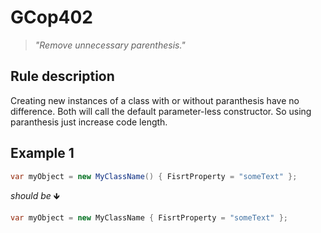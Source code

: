 ﻿# GCop402

> *"Remove unnecessary parenthesis."*


## Rule description
Creating new instances of a class with or without paranthesis have no difference. Both will call the default parameter-less constructor.
 So using paranthesis just increase code length.

## Example 1
```csharp
var myObject = new MyClassName() { FisrtProperty = "someText" };
```
*should be* 🡻

```csharp
var myObject = new MyClassName { FisrtProperty = "someText" };
```

